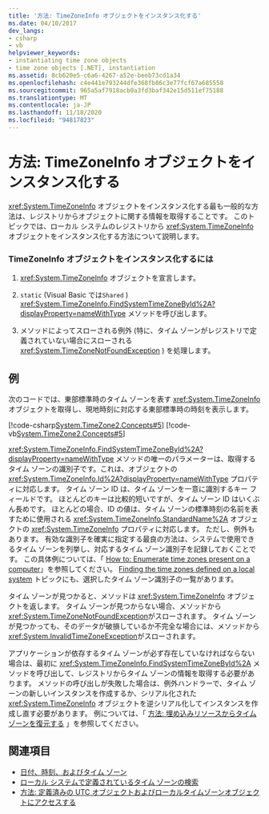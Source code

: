 ```yaml
---
title: '方法: TimeZoneInfo オブジェクトをインスタンス化する'
ms.date: 04/10/2017
dev_langs:
- csharp
- vb
helpviewer_keywords:
- instantiating time zone objects
- time zone objects [.NET], instantiation
ms.assetid: 8cb620e5-c6a6-4267-a52e-beeb73cd1a34
ms.openlocfilehash: c4e441e793244dfe368fb86c3e77fcf67a685558
ms.sourcegitcommit: 965a5af7918acb0a3fd3baf342e15d511ef75188
ms.translationtype: MT
ms.contentlocale: ja-JP
ms.lasthandoff: 11/18/2020
ms.locfileid: "94817823"
---
```

# <a name="how-to-instantiate-a-timezoneinfo-object"></a>方法: TimeZoneInfo オブジェクトをインスタンス化する

<xref:System.TimeZoneInfo> オブジェクトをインスタンス化する最も一般的な方法は、レジストリからオブジェクトに関する情報を取得することです。 このトピックでは、ローカル システムのレジストリから <xref:System.TimeZoneInfo> オブジェクトをインスタンス化する方法について説明します。

### <a name="to-instantiate-a-timezoneinfo-object"></a>TimeZoneInfo オブジェクトをインスタンス化するには

1. <xref:System.TimeZoneInfo> オブジェクトを宣言します。

2. `static` (Visual Basic では`Shared` ) <xref:System.TimeZoneInfo.FindSystemTimeZoneById%2A?displayProperty=nameWithType> メソッドを呼び出します。

3. メソッドによってスローされる例外 (特に、タイム ゾーンがレジストリで定義されていない場合にスローされる <xref:System.TimeZoneNotFoundException> ) を処理します。

## <a name="example"></a>例

次のコードでは、東部標準時のタイム ゾーンを表す <xref:System.TimeZoneInfo> オブジェクトを取得し、現地時刻に対応する東部標準時の時刻を表示します。

[!code-csharp[System.TimeZone2.Concepts#5](../../../samples/snippets/csharp/VS_Snippets_CLR_System/system.TimeZone2.Concepts/CS/TimeZone2Concepts.cs#5)]
[!code-vb[System.TimeZone2.Concepts#5](../../../samples/snippets/visualbasic/VS_Snippets_CLR_System/system.TimeZone2.Concepts/VB/TimeZone2Concepts.vb#5)]

<xref:System.TimeZoneInfo.FindSystemTimeZoneById%2A?displayProperty=nameWithType> メソッドの唯一のパラメーターは、取得するタイム ゾーンの識別子です。これは、オブジェクトの <xref:System.TimeZoneInfo.Id%2A?displayProperty=nameWithType> プロパティに対応します。 タイム ゾーン ID は、タイム ゾーンを一意に識別するキー フィールドです。 ほとんどのキーは比較的短いですが、タイム ゾーン ID はいくぶん長めです。 ほとんどの場合、ID の値は、タイム ゾーンの標準時刻の名前を表すために使用される <xref:System.TimeZoneInfo.StandardName%2A> オブジェクトの <xref:System.TimeZoneInfo> プロパティに対応します。 ただし、例外もあります。 有効な識別子を確実に指定する最良の方法は、システムで使用できるタイム ゾーンを列挙し、対応するタイム ゾーン識別子を記録しておくことです。 この具体例については、「 [How to: Enumerate time zones present on a computer](enumerate-time-zones.md)」を参照してください。 [Finding the time zones defined on a local system](finding-the-time-zones-on-local-system.md) トピックにも、選択したタイム ゾーン識別子の一覧があります。

タイム ゾーンが見つかると、メソッドは <xref:System.TimeZoneInfo> オブジェクトを返します。 タイム ゾーンが見つからない場合、メソッドから <xref:System.TimeZoneNotFoundException>がスローされます。 タイム ゾーンが見つかっても、そのデータが破損しているか不完全な場合には、メソッドから <xref:System.InvalidTimeZoneException>がスローされます。

アプリケーションが依存するタイム ゾーンが必ず存在していなければならない場合は、最初に <xref:System.TimeZoneInfo.FindSystemTimeZoneById%2A> メソッドを呼び出して、レジストリからタイム ゾーンの情報を取得する必要があります。 メソッドの呼び出しが失敗した場合は、例外ハンドラーで、タイム ゾーンの新しいインスタンスを作成するか、シリアル化された <xref:System.TimeZoneInfo> オブジェクトを逆シリアル化してインスタンスを作成し直す必要があります。 例については、「 [方法: 埋め込みリソースからタイムゾーンを復元する](restore-time-zones-from-an-embedded-resource.md) 」を参照してください。

## <a name="see-also"></a>関連項目

- [日付、時刻、およびタイム ゾーン](index.md)
- [ローカル システムで定義されているタイム ゾーンの検索](finding-the-time-zones-on-local-system.md)
- [方法: 定義済みの UTC オブジェクトおよびローカルタイムゾーンオブジェクトにアクセスする](access-utc-and-local.md)
